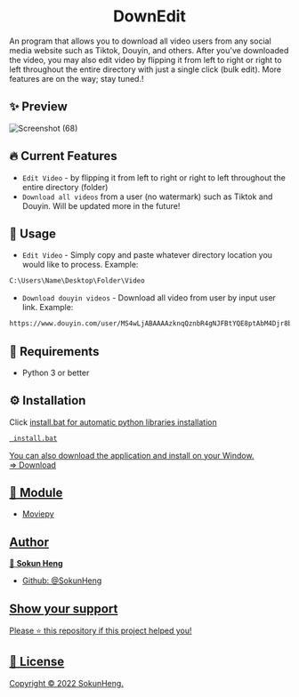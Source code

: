 <h1 align="center">DownEdit</h1>


<p>An program that allows you to download all video users from any social media website such as Tiktok, Douyin, and others. After you've downloaded the video, you may also edit video by flipping it from left to right or right to left throughout the entire directory with just a single click (bulk edit). More features are on the way; stay tuned.!<p>

## ✨ Preview
![Screenshot (68)](https://user-images.githubusercontent.com/44894784/197470005-340d47f6-8f86-4dea-bdca-08f5d5f8e252.png)

## 🔥 Current Features
- `Edit Video` - by flipping it from left to right or right to left throughout the entire directory (folder)
- `Download all videos` from a user (no watermark) such as Tiktok and Douyin. Will be updated more in the future!

## 🚀 Usage
- `Edit Video` - Simply copy and paste whatever directory location you would like to process. Example:
```html
C:\Users\Name\Desktop\Folder\Video
```
- `Download douyin videos` - Download all video from user by input user link. Example:
```html
https://www.douyin.com/user/MS4wLjABAAAAzknqQznbR4gNJFBtYQE8ptAbM4Djr8bGDdfCUataDVSfQK8YMkSI8J5v
```

## 🔎 Requirements
- Python 3 or better

## ⚙ Installation 
Click <u>install.bat<u> for automatic python libraries installation
```html
 install.bat
```
You can also download the application and install on your Window. <br/>
=> [Download](https://github.com/SokunHeng/DownEdit/releases/tag/exe)

## 🔨 Module
- [Moviepy](https://github.com/Zulko/moviepy)

## Author

👤 **Sokun Heng**

- Github: [@SokunHeng](https://github.com/SokunHeng)


## Show your support

Please ⭐️ this repository if this project helped you!


## 📝 License

Copyright © 2022 [SokunHeng](https://github.com/SokunHeng).<br />

